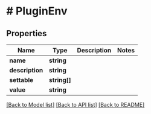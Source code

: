 # # PluginEnv

## Properties

Name | Type | Description | Notes
------------ | ------------- | ------------- | -------------
**name** | **string** |  |
**description** | **string** |  |
**settable** | **string[]** |  |
**value** | **string** |  |

[[Back to Model list]](../../README.md#models) [[Back to API list]](../../README.md#endpoints) [[Back to README]](../../README.md)
